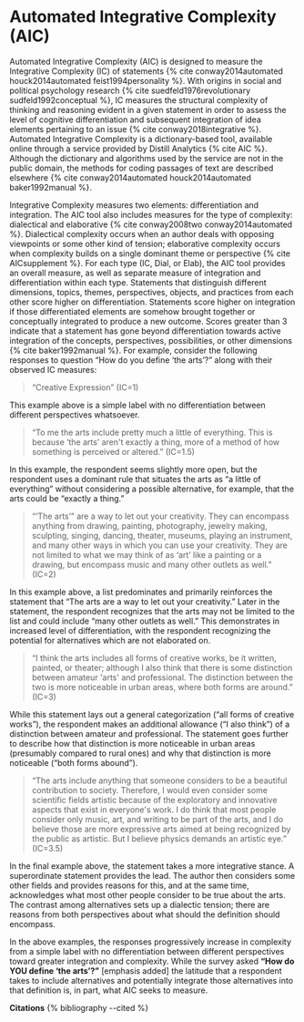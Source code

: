 # Automated Integrative Complexity (AIC)

Automated Integrative Complexity (AIC) is designed to measure the Integrative Complexity (IC) of statements {% cite conway2014automated houck2014automated feist1994personality %}. With origins in social and political psychology research {% cite suedfeld1976revolutionary  sudfeld1992conceptual %}, IC measures the structural complexity of thinking and reasoning evident in a given statement in order to assess the level of cognitive differentiation and subsequent integration of idea elements pertaining to an issue {% cite conway2018integrative %}. Automated Integrative Complexity is a dictionary-based tool, available online through a service provided by Distill Analytics {% cite AIC %}. Although the dictionary and algorithms used by the service are not in the public domain, the methods for coding passages of text are described elsewhere {% cite conway2014automated houck2014automated baker1992manual %}. 

Integrative Complexity measures two elements: differentiation and integration. The AIC tool also includes measures for the type of complexity: dialectical and elaborative {% cite conway2008two conway2014automated %}. Dialectical complexity occurs when an author deals with opposing viewpoints or some other kind of tension; elaborative complexity occurs when complexity builds on a single dominant theme or perspective {% cite AICsupplement %}. For each type (IC, Dial, or Elab), the AIC tool provides an overall measure, as well as separate measure of integration and differentiation within each type. Statements that distinguish different dimensions, topics, themes, perspectives, objects, and practices from each other score higher on differentiation. Statements score higher on integration if those differentiated elements are somehow brought together or conceptually integrated to produce a new outcome. Scores greater than 3 indicate that a statement has gone beyond differentiation towards active integration of the concepts, perspectives, possibilities, or other dimensions {% cite baker1992manual %}. For example, consider the following responses to question “How do you define ‘the arts’?” along with their observed IC measures:

> “Creative Expression” (IC=1)

This example above is a simple label with no differentiation between different perspectives whatsoever. 

> “To me the arts include pretty much a little of everything. This is because ‘the arts’ aren't exactly a thing, more of a method of how something is perceived or altered.” (IC=1.5)

In this example, the respondent seems slightly more open, but the respondent uses a dominant rule that situates the arts as “a little of everything” without considering a possible alternative, for example, that the arts could be “exactly a thing.”

> “’The arts’” are a way to let out your creativity. They can encompass anything from drawing, painting, photography, jewelry making, sculpting, singing, dancing, theater, museums, playing an instrument, and many other ways in which you can use your creativity. They are not limited to what we may think of as ‘art’ like a painting or a drawing, but encompass music and many other outlets as well.” (IC=2)

In this example above, a list predominates and primarily reinforces the statement that “The arts are a way to let out your creativity.” Later in the statement, the respondent recognizes that the arts may not be limited to the list and could include “many other outlets as well.” This demonstrates in increased level of differentiation, with the respondent recognizing the potential for alternatives which are not elaborated on. 

> “I think the arts includes all forms of creative works, be it written, painted, or theater; although I also think that there is some distinction between amateur 'arts' and professional. The distinction between the two is more noticeable in urban areas, where both forms are around.” (IC=3)

While this statement lays out a general categorization (“all forms of creative works”), the respondent makes an additional allowance (“I also think”) of a distinction between amateur and professional. The statement goes further to describe how that distinction is more noticeable in urban areas (presumably compared to rural ones) and why that distinction is more noticeable (“both forms abound”).

> “The arts include anything that someone considers to be a beautiful contribution to society. Therefore, I would even consider some scientific fields artistic because of the exploratory and innovative aspects that exist in everyone's work. I do think that most people consider only music, art, and writing to be part of the arts, and I do believe those are more expressive arts aimed at being recognized by the public as artistic. But I believe physics demands an artistic eye.” (IC=3.5)

In the final example above, the statement takes a more integrative stance. A superordinate statement provides the lead. The author then considers some other fields and provides reasons for this, and at the same time, acknowledges what most other people consider to be true about the arts. The contrast among alternatives sets up a dialectic tension; there are reasons from both perspectives about what should the definition should encompass. 

In the above examples, the responses progressively increase in complexity from a simple label with no differentiation between different perspectives toward greater integration and complexity. While the survey asked **“How do YOU define ‘the arts’?”** [emphasis added] the latitude that a respondent takes to include alternatives and potentially integrate those alternatives into that definition is, in part, what AIC seeks to measure.

**Citations**
{% bibliography --cited %}


```python

```

